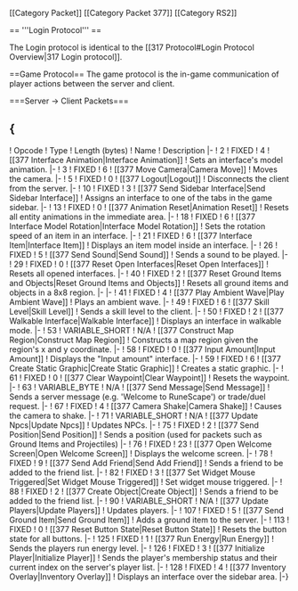 \[\[Category Packet\]\] \[\[Category Packet 377\]\] \[\[Category RS2\]\]

== '''Login Protocol''' ==

The Login protocol is identical to the \[\[317 Protocol\#Login Protocol
Overview\|317 Login protocol\]\].

==Game Protocol== The game protocol is the in-game communication of
player actions between the server and client. <br/>

===Server -\> Client Packets===

  {
  ---

! Opcode ! Type ! Length (bytes) ! Name ! Description \|- ! 2 ! FIXED !
4 ! \[\[377 Interface Animation\|Interface Animation\]\] ! Sets an
interface's model animation. \|- ! 3 ! FIXED ! 6 ! \[\[377 Move
Camera\|Camera Move\]\] ! Moves the camera. \|- ! 5 ! FIXED ! 0 !
\[\[377 Logout\|Logout\]\] ! Disconnects the client from the server. \|-
! 10 ! FIXED ! 3 ! \[\[377 Send Sidebar Interface\|Send Sidebar
Interface\]\] ! Assigns an interface to one of the tabs in the game
sidebar. \|- ! 13 ! FIXED ! 0 ! \[\[377 Animation Reset\|Animation
Reset\]\] ! Resets all entity animations in the immediate area. \|- ! 18
! FIXED ! 6 ! \[\[377 Interface Model Rotation\|Interface Model
Rotation\]\] ! Sets the rotation speed of an item in an interface. \|- !
21 ! FIXED ! 6 ! \[\[377 Interface Item\|Interface Item\]\] ! Displays
an item model inside an interface. \|- ! 26 ! FIXED ! 5 ! \[\[377 Send
Sound\|Send Sound\]\] ! Sends a sound to be played. \|- ! 29 ! FIXED ! 0
! \[\[377 Reset Open Interfaces\|Reset Open Interfaces\]\] ! Resets all
opened interfaces. \|- ! 40 ! FIXED ! 2 ! \[\[377 Reset Ground Items and
Objects\|Reset Ground Items and Objects\]\] ! Resets all ground items
and objects in a 8x8 region. \|- \|- ! 41 ! FIXED ! 4 ! \[\[377 Play
Ambient Wave\|Play Ambient Wave\]\] ! Plays an ambient wave. \|- ! 49 !
FIXED ! 6 ! \[\[377 Skill Level\|Skill Level\]\] ! Sends a skill level
to the client. \|- ! 50 ! FIXED ! 2 ! \[\[377 Walkable
Interface\|Walkable Interface\]\] ! Displays an interface in walkable
mode. \|- ! 53 ! VARIABLE\_SHORT ! N/A ! \[\[377 Construct Map
Region\|Construct Map Region\]\] ! Constructs a map region given the
region's x and y coordinate. \|- ! 58 ! FIXED ! 0 ! \[\[377 Input
Amount\|Input Amount\]\] ! Displays the "Input amount" interface. \|- !
59 ! FIXED ! 6 ! \[\[377 Create Static Graphic\|Create Static
Graphic\]\] ! Creates a static graphic. \|- ! 61 ! FIXED ! 0 ! \[\[377
Clear Waypoint\|Clear Waypoint\]\] ! Resets the waypoint. \|- ! 63 !
VARIABLE\_BYTE ! N/A ! \[\[377 Send Message\|Send Message\]\] ! Sends a
server message (e.g. 'Welcome to RuneScape') or trade/duel request. \|-
! 67 ! FIXED ! 4 ! \[\[377 Camera Shake\|Camera Shake\]\] ! Causes the
camera to shake. \|- ! 71 ! VARIABLE\_SHORT ! N/A ! \[\[377 Update
Npcs\|Update Npcs\]\] ! Updates NPCs. \|- ! 75 ! FIXED ! 2 ! \[\[377
Send Position\|Send Position\]\] ! Sends a position (used for packets
such as Ground Items and Projectiles) \|- ! 76 ! FIXED ! 23 ! \[\[377
Open Welcome Screen\|Open Welcome Screen\]\] ! Displays the welcome
screen. \|- ! 78 ! FIXED ! 9 ! \[\[377 Send Add Friend\|Send Add
Friend\]\] ! Sends a friend to be added to the friend list. \|- ! 82 !
FIXED ! 3 ! \[\[377 Set Widget Mouse Triggered\|Set Widget Mouse
Triggered\]\] ! Set widget mouse triggered. \|- ! 88 ! FIXED ! 2 !
\[\[377 Create Object\|Create Object\]\] ! Sends a friend to be added to
the friend list. \|- ! 90 ! VARIABLE\_SHORT ! N/A ! \[\[377 Update
Players\|Update Players\]\] ! Updates players. \|- ! 107 ! FIXED ! 5 !
\[\[377 Send Ground Item\|Send Ground Item\]\] ! Adds a ground item to
the server. \|- ! 113 ! FIXED ! 0 ! \[\[377 Reset Button State\|Reset
Button State\]\] ! Resets the button state for all buttons. \|- ! 125 !
FIXED ! 1 ! \[\[377 Run Energy\|Run Energy\]\] ! Sends the players run
energy level. \|- ! 126 ! FIXED ! 3 ! \[\[377 Initialize
Player\|Initialize Player\]\] ! Sends the player's membership status and
their current index on the server's player list. \|- ! 128 ! FIXED ! 4 !
\[\[377 Inventory Overlay\|Inventory Overlay\]\] ! Displays an interface
over the sidebar area. \|-}
